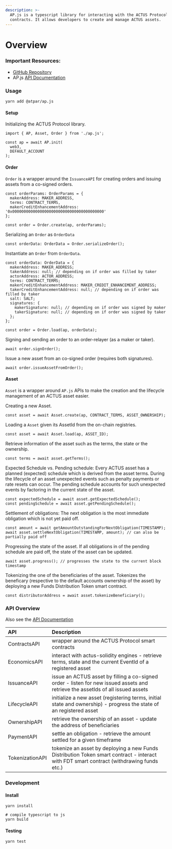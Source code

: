 ```yaml
---
description: >-
  AP.js is a typescript library for interacting with the ACTUS Protocol smart
  contracts. It allows developers to create and manage ACTUS assets.
---
```


# Overview

### Important Resources:

* [GitHub Repository](https://github.com/atpar/ap-monorepo/tree/MS1/packages/ap.js)
* AP.js [API Documentation](https://ap-js.actus-protocol.io/)

### Usage

```text
yarn add @atpar/ap.js 
```

#### Setup

Initializing the ACTUS Protocol library.

```text
import { AP, Asset, Order } from './ap.js';

const ap = await AP.init(
  web3, 
  DEFAULT_ACCOUNT
);
```

#### Order

`Order` is a wrapper around the `IssuanceAPI` for creating orders and issuing assets from a co-signed orders.

```text
const orderParams: OrderParams = {
  makerAddress: MAKER_ADDRESS,
  terms: CONTRACT_TERMS,
  makerCreditEnhancementAddress: '0x0000000000000000000000000000000000000000'
};

const order = Order.create(ap, orderParams);
```

Serializing an `Order` as `OrderData`

```text
const orderData: OrderData = Order.serializeOrder();
```

Instantiate an `Order` from `OrderData`.

```text
const orderData: OrderData = {
  makerAddress: MAKER_ADDRESS;
  takerAddress: null; // depending on if order was filled by taker
  actorAddress: ACTOR_ADDRESS;
  terms: CONTRACT_TERMS;
  makerCreditEnhancementAddress: MAKER_CREDIT_ENHANCEMENT_ADDRESS;
  takerCreditEnhancementAddress: null; // depending on if order was filled by taker
  salt: SALT;
  signatures: {
    makerSignature: null; // depending on if order was signed by maker
    takerSignature: null; // depending on if order was signed by taker
  };
};

const order = Order.load(ap, orderData);
```

Signing and sending an order to an order-relayer \(as a maker or taker\).

```text
await order.signOrder();
```

Issue a new asset from an co-signed order \(requires both signatures\).

```text
await order.issueAssetFromOrder();
```

#### Asset

`Asset` is a wrapper around `AP.js` APIs to make the creation and the lifecycle management of an ACTUS asset easier.

Creating a new Asset.

```text
const asset = await Asset.create(ap, CONTRACT_TERMS, ASSET_OWNERSHIP);
```

Loading a `Asset` given its AssetId from the on-chain registries.

```text
const asset = await Asset.load(ap, ASSET_ID);
```

Retrieve information of the asset such as the terms, the state or the ownership.

```text
const terms = await asset.getTerms();
```

Expected Schedule vs. Pending schedule: Every ACTUS asset has a planned \(expected\) schedule which is derived from the asset terms. During the lifecycle of an asset unexpected events such as penalty payments or rate resets can occur. The pending schedule accounts for such unexpected events by factoring in the current state of the asset.

```text
const expectedSchedule = await asset.getExpectedSchedule();
const pendingSchedule = await asset.getPendingSchedule();
```

Settlement of obligations: The next obligation is the most immediate obligation which is not yet paid off.

```text
const amount = await getAmountOutstandingForNextObligation(TIMESTAMP);
await asset.settleNextObligation(TIMESTAMP, amount); // can also be partially paid off
```

Progressing the state of the asset. If all obligations in of the pending schedule are paid off, the state of the asset can be updated.

```text
await asset.progress(); // progresses the state to the current block timestamp
```

Tokenizing the one of the beneficiaries of the asset. Tokenizes the beneficary \(respective to the default accounts ownership of the asset\) by deploying a new Funds Distribution Token smart contract.

```text
const distributorAddress = await asset.tokenizeBeneficiary();
```

### API Overview

Also see the [API Documentation](https://ap-js.actus-protocol.io/)

| API | Description |
| :--- | :--- |
| ContractsAPI | wrapper around the ACTUS Protocol smart contracts |
| EconomicsAPI | interact with actus-solidity engines - retrieve terms, state and the current EventId of a registered asset |
| IssuanceAPI | issue an ACTUS asset by filling a co-signed order - listen for new issued assets and retrieve the assetIds of all issued assets |
| LifecycleAPI | initialize a new asset \(registering terms, initial state and ownership\) - progress the state of an registered asset |
| OwnershipAPI | retrieve the ownership of an asset - update the address of beneficiaries |
| PaymentAPI | settle an obligation - retrieve the amount settled for a given timeframe |
| TokenizationAPI | tokenize an asset by deploying a new Funds Distribution Token smart contract - interact with FDT smart contract \(withdrawing funds etc.\) |

### Development

#### Install

```text
yarn install

# compile typescript to js
yarn build
```

#### Testing

```text
yarn test
```





